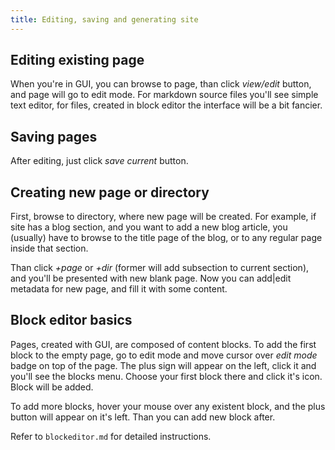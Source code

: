 ```yaml
---
title: Editing, saving and generating site
---
```


Editing existing page
---------------------
When you're in GUI, you can browse to page, than click *view/edit* button, and page will go to edit mode. For markdown source files you'll see simple text editor, for files, created in block editor the interface will be a bit fancier.

Saving pages
------------
After editing, just click *save current* button. 

Creating new page or directory
-------------------------------
First, browse to directory, where new page will be created. For example, if site has a blog section, and you want to add a new blog article, you (usually) have to browse to the title page of the blog, or to any regular page inside that section.

Than click *+page* or *+dir* (former will add subsection to current section), and you'll be presented with new blank page. Now you can add|edit metadata for new page, and fill it with some content.

Block editor basics
-------------------
Pages, created with GUI, are composed of content blocks. To add the first block to the empty page, go to edit mode and move cursor over *edit mode* badge on top of the page. The plus sign will appear on the left, click it and you'll see the blocks menu. Choose your first block there and click it's icon. Block will be added.

To add more blocks, hover your mouse over any existent block, and the plus button will appear on it's left. Than you can add new block after.

Refer to `blockeditor.md` for detailed instructions.

